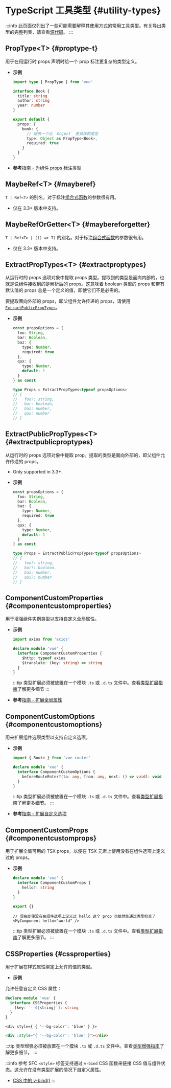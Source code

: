 # TypeScript 工具类型 {#utility-types}

:::info
此页面仅列出了一些可能需要解释其使用方式的常用工具类型。有关导出类型的完整列表，请查看[源代码](https://github.com/vuejs/core/blob/main/packages/runtime-core/src/index.ts#L131)。
:::

## PropType\<T> {#proptype-t}

用于在用运行时 props 声明时给一个 prop 标注更复杂的类型定义。

- **示例**

  ```ts
  import type { PropType } from 'vue'

  interface Book {
    title: string
    author: string
    year: number
  }

  export default {
    props: {
      book: {
        // 提供一个比 `Object` 更具体的类型
        type: Object as PropType<Book>,
        required: true
      }
    }
  }
  ```

- **参考**[指南 - 为组件 props 标注类型](/guide/typescript/options-api#typing-component-props)

## MaybeRef\<T> {#mayberef}

`T | Ref<T>` 的别名。对于标注[组合式函数](/guide/reusability/composables.html)的参数很有用。

- 仅在 3.3+ 版本中支持。

## MaybeRefOrGetter\<T> {#maybereforgetter}

`T | Ref<T> | (() => T)` 的别名。对于标注[组合式函数](/guide/reusability/composables.html)的参数很有用。

- 仅在 3.3+ 版本中支持。

## ExtractPropTypes\<T> {#extractproptypes}

从运行时的 props 选项对象中提取 props 类型。提取到的类型是面向内部的，也就是说组件接收到的是解析后的 props。这意味着 boolean 类型的 props 和带有默认值的 props 总是一个定义的值，即使它们不是必需的。

要提取面向外部的 props，即父组件允许传递的 props，请使用 [`ExtractPublicPropTypes`](#extractpublicproptypes)。

- **示例**

  ```ts
  const propsOptions = {
    foo: String,
    bar: Boolean,
    baz: {
      type: Number,
      required: true
    },
    qux: {
      type: Number,
      default: 1
    }
  } as const

  type Props = ExtractPropTypes<typeof propsOptions>
  // {
  //   foo?: string,
  //   bar: boolean,
  //   baz: number,
  //   qux: number
  // }
  ```

## ExtractPublicPropTypes\<T> {#extractpublicproptypes}

从运行时的 props 选项对象中提取 prop。提取的类型是面向外部的，即父组件允许传递的 props。

- Only supported in 3.3+.

- **示例**

  ```ts
  const propsOptions = {
    foo: String,
    bar: Boolean,
    baz: {
      type: Number,
      required: true
    },
    qux: {
      type: Number,
      default: 1
    }
  } as const

  type Props = ExtractPublicPropTypes<typeof propsOptions>
  // {
  //   foo?: string,
  //   bar?: boolean,
  //   baz: number,
  //   qux?: number
  // }
  ```

## ComponentCustomProperties {#componentcustomproperties}

用于增强组件实例类型以支持自定义全局属性。

- **示例**

  ```ts
  import axios from 'axios'

  declare module 'vue' {
    interface ComponentCustomProperties {
      $http: typeof axios
      $translate: (key: string) => string
    }
  }
  ```

  :::tip
  类型扩展必须被放置在一个模块 `.ts` 或 `.d.ts` 文件中。查看[类型扩展指南](/guide/typescript/options-api#augmenting-global-properties)了解更多细节
  :::

- **参考**[指南 - 扩展全局属性](/guide/typescript/options-api#augmenting-global-properties)

## ComponentCustomOptions {#componentcustomoptions}

用来扩展组件选项类型以支持自定义选项。

- **示例**

  ```ts
  import { Route } from 'vue-router'

  declare module 'vue' {
    interface ComponentCustomOptions {
      beforeRouteEnter?(to: any, from: any, next: () => void): void
    }
  }
  ```

  :::tip
  类型扩展必须被放置在一个模块 `.ts` 或 `.d.ts` 文件中。查看[类型扩展指南](/guide/typescript/options-api#augmenting-global-properties)了解更多细节。
  :::

- **参考**[指南 - 扩展自定义选项](/guide/typescript/options-api#augmenting-custom-options)

## ComponentCustomProps {#componentcustomprops}

用于扩展全局可用的 TSX props，以便在 TSX 元素上使用没有在组件选项上定义过的 props。

- **示例**

  ```ts
  declare module 'vue' {
    interface ComponentCustomProps {
      hello?: string
    }
  }

  export {}
  ```

  ```tsx
  // 现在即使没有在组件选项上定义过 hello 这个 prop 也依然能通过类型检查了
  <MyComponent hello="world" />
  ```

  :::tip
  类型扩展必须被放置在一个模块 `.ts` 或 `.d.ts` 文件中。查看[类型扩展指南](/guide/typescript/options-api#augmenting-global-properties)了解更多细节。
  :::

## CSSProperties {#cssproperties}

用于扩展在样式属性绑定上允许的值的类型。

- **示例**

允许任意自定义 CSS 属性：

  ```ts
  declare module 'vue' {
    interface CSSProperties {
      [key: `--${string}`]: string
    }
  }
  ```

  ```tsx
  <div style={ { '--bg-color': 'blue' } }>
  ```

  ```html
  <div :style="{ '--bg-color': 'blue' }"></div>
  ```

:::tip
类型增强必须被放置在一个模块 `.ts` 或 `.d.ts` 文件中。查看[类型增强指南](/guide/typescript/options-api#augmenting-global-properties)了解更多细节。
:::

:::info 参考
SFC `<style>` 标签支持通过 `v-bind` CSS 函数来链接 CSS 值与组件状态。这允许在没有类型扩展的情况下自定义属性。

- [CSS 中的 v-bind()](/api/sfc-css-features#v-bind-in-css)
:::
